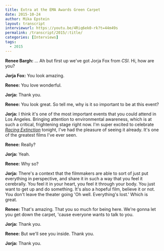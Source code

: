 ```yaml
---
title: Extra at the EMA Awards Green Carpet
date: 2015-10-24
author: Mika Epstein
layout: transcript
interviewurl: https://youtu.be/4Riq6ek0-rk?t=44m49s
permalink: /transcript/2015/:title/
categories: [Interviews]
tags:
  - 2015
---
```


**Renee Bargh:** ... Ah but first up we've got Jorja Fox from <em>CSI</em>. Hi, how are you?

**Jorja Fox:** You look amazing.

**Renee:** You love wonderful.

**Jorja:** Thank you.

**Renee:** You look great. So tell me, why is it so important to be at this event?

**Jorja:** I think it's one of the most important events that you could attend in Los Angeles. Bringing attention to environmental awareness, which is at such a critical, frightening stage right now. I'm super excited to celebrate <em>[Racing Extinction](/library/advocacy/racing-extinction/)</em> tonight, I've had the pleasure of seeing it already. It's one of the greatest films I've ever seen.

**Renee:** Really?

**Jorja:** Yeah.

**Renee:** Why so?

**Jorja:** There's a context that the filmmakers are able to sort of just put everything in perspective, and share it in such a way that you feel it cerebrally. You feel it in your heart, you feel it through your body. You just want to get up and do something. It's also a hopeful film, believe it or not. You don't leave the theater going 'Oh well. Everything's lost.' Which is great.

**Renee:** That's amazing. That you so much for being here. We're gonna let you get down the carpet, 'cause everyone wants to talk to you.

**Jorja:** Thank you.

**Renee:** But we'll see you inside. Thank you.

**Jorja:** Thank you.